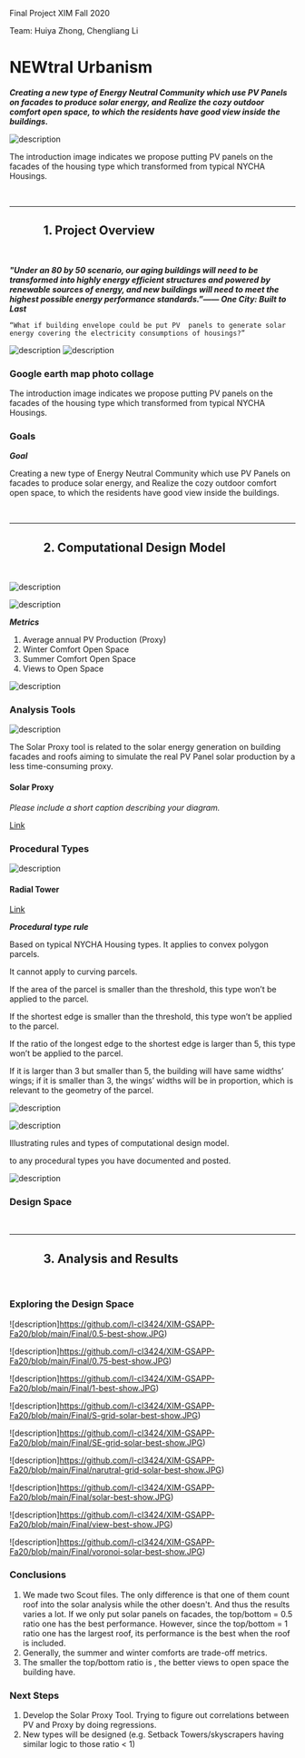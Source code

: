 Final Project XIM Fall 2020

Team: Huiya Zhong, Chengliang Li

# NEWtral Urbanism

***Creating a new type of Energy Neutral Community which use PV Panels on facades to produce solar energy, and Realize the cozy outdoor comfort open space, to which the residents have good view inside the buildings.***


![description](https://github.com/l-cl3424/XIM-GSAPP-Fa20/blob/main/Final/design%20space.jpg)

The introduction image indicates we propose putting PV panels on the facades of the housing type which transformed from typical NYCHA Housings.

<br />

***

## &nbsp;&nbsp;&nbsp;&nbsp;&nbsp;&nbsp;&nbsp;&nbsp;&nbsp;&nbsp;&nbsp;&nbsp;1. Project Overview

<br />



***"Under an 80 by 50 scenario, our aging buildings will need to be transformed into highly energy efficient structures and powered by renewable sources of energy, and new buildings will need to meet the highest possible energy performance standards.”—— One City: Built to Last***

```
“What if building envelope could be put PV  panels to generate solar energy covering the electricity consumptions of housings?”
```

![description](https://github.com/l-cl3424/XIM-GSAPP-Fa20/blob/main/Final/site.png)
![description](https://github.com/l-cl3424/XIM-GSAPP-Fa20/blob/main/Final/collage.jpg)

### Google earth map photo collage ###

The introduction image indicates we propose putting PV panels on the facades of the housing type which transformed from typical NYCHA Housings.


### Goals



***Goal***

Creating a new type of Energy Neutral Community which use PV Panels on facades to produce solar energy, and Realize the cozy outdoor comfort open space, to which the residents have good view inside the buildings.



<br />

***

## &nbsp;&nbsp;&nbsp;&nbsp;&nbsp;&nbsp;&nbsp;&nbsp;&nbsp;&nbsp;&nbsp;&nbsp;2. Computational Design Model

<br />

![description](https://github.com/l-cl3424/XIM-GSAPP-Fa20/blob/main/Final/CompDesignModelDiagram-01.jpg)

![description](https://github.com/l-cl3424/XIM-GSAPP-Fa20/blob/main/Final/inputs.jpg)

***Metrics***
1. Average annual PV Production (Proxy)
2. Winter Comfort Open Space
3. Summer Comfort Open Space
4. Views to Open Space

![description](https://github.com/l-cl3424/XIM-GSAPP-Fa20/blob/main/Final/outputs.jpg)



### Analysis Tools

![description](https://github.com/l-cl3424/XIM-GSAPP-Fa20/blob/main/Solar%20Proxy/tool-1.jpg)



The Solar Proxy tool is related to the solar energy generation on building facades and roofs aiming to simulate the real PV Panel solar production by a less time-consuming proxy.

#### Solar Proxy

*Please include a short caption describing your diagram.*

[Link](https://github.com/l-cl3424/XIM-GSAPP-Fa20/blob/main/Solar%20Proxy/solarProxy.md)



### Procedural Types

![description](https://github.com/l-cl3424/XIM-GSAPP-Fa20/blob/main/Radial_Tower/radialTower.jpg)

#### Radial Tower

[Link](https://github.com/l-cl3424/XIM-GSAPP-Fa20/blob/main/Radial_Tower/radialTower.md)

***Procedural type rule***


Based on typical NYCHA Housing types. It applies to convex polygon parcels.

It cannot apply to curving parcels.

If the area of the parcel is smaller than the threshold, this type won’t be applied to the parcel.

If the shortest edge is smaller than the threshold, this type won’t be applied to the parcel.

If the ratio of the longest edge to the shortest edge is larger than 5, this type won’t be applied to the parcel.

If it is larger than 3 but smaller than 5, the building will have same widths’ wings; if it is smaller than 3,  the wings’ widths will be in proportion, which is relevant to the geometry of the parcel.



![description](https://github.com/l-cl3424/XIM-GSAPP-Fa20/blob/main/Radial_Tower/ratios-01.jpg)


![description](https://github.com/l-cl3424/XIM-GSAPP-Fa20/blob/main/Radial_Tower/heightsVariation.jpg)

Illustrating rules and types of computational design model.

 to any procedural types you have documented and posted.

![description](https://github.com/l-cl3424/XIM-GSAPP-Fa20/blob/main/Radial_Tower/toKnow.jpg)


### Design Space





<br />

***

## &nbsp;&nbsp;&nbsp;&nbsp;&nbsp;&nbsp;&nbsp;&nbsp;&nbsp;&nbsp;&nbsp;&nbsp;3. Analysis and Results

<br />

### Exploring the Design Space

![description]https://github.com/l-cl3424/XIM-GSAPP-Fa20/blob/main/Final/0.5-best-show.JPG)

![description]https://github.com/l-cl3424/XIM-GSAPP-Fa20/blob/main/Final/0.75-best-show.JPG)

![description]https://github.com/l-cl3424/XIM-GSAPP-Fa20/blob/main/Final/1-best-show.JPG)

![description]https://github.com/l-cl3424/XIM-GSAPP-Fa20/blob/main/Final/S-grid-solar-best-show.JPG)

![description]https://github.com/l-cl3424/XIM-GSAPP-Fa20/blob/main/Final/SE-grid-solar-best-show.JPG)

![description]https://github.com/l-cl3424/XIM-GSAPP-Fa20/blob/main/Final/narutral-grid-solar-best-show.JPG)

![description]https://github.com/l-cl3424/XIM-GSAPP-Fa20/blob/main/Final/solar-best-show.JPG)

![description]https://github.com/l-cl3424/XIM-GSAPP-Fa20/blob/main/Final/view-best-show.JPG)

![description]https://github.com/l-cl3424/XIM-GSAPP-Fa20/blob/main/Final/voronoi-solar-best-show.JPG)




### Conclusions

1. We made two Scout files. The only difference is that one of them count roof into the solar analysis while the other doesn't. And thus the results varies a lot. If we only put solar panels on facades, the top/bottom = 0.5 ratio one has the best performance. However, since the top/bottom = 1 ratio one has the largest roof, its performance is the best when the roof is included.
2. Generally, the summer and winter comforts are trade-off metrics.
3. The smaller the top/bottom ratio is , the better views to open space the building have.

### Next Steps

1. Develop the Solar Proxy Tool. Trying to figure out correlations between PV and Proxy by doing regressions.
2. New types will be designed (e.g. Setback Towers/skyscrapers having similar logic to those ratio < 1)
